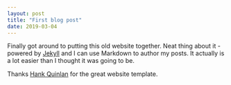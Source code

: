 ```yaml
---
layout: post
title: "First blog post"
date: 2019-03-04
---
```


Finally got around to putting this old website together.
Neat thing about it - powered by [Jekyll](http://jekyllrb.com) and I can use Markdown to author my posts.
It actually is a lot easier than I thought it was going to be.

Thanks <a href="https://github.com/hankquinlan/hankquinlan.github.io"> Hank Quinlan</a> for the great website template.
